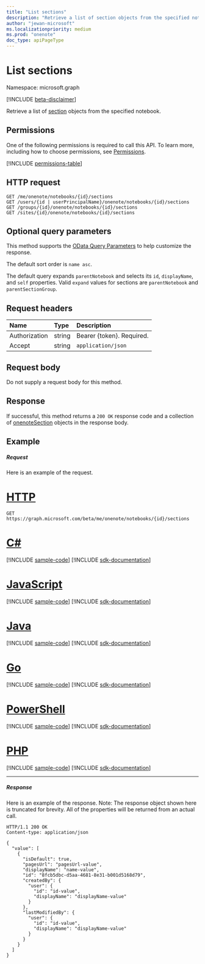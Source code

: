 ```yaml
---
title: "List sections"
description: "Retrieve a list of section objects from the specified notebook."
author: "jewan-microsoft"
ms.localizationpriority: medium
ms.prod: "onenote"
doc_type: apiPageType
---
```


# List sections

Namespace: microsoft.graph

[!INCLUDE [beta-disclaimer](../../includes/beta-disclaimer.md)]

Retrieve a list of [section](../resources/onenotesection.md) objects from the specified notebook.
## Permissions
One of the following permissions is required to call this API. To learn more, including how to choose permissions, see [Permissions](/graph/permissions-reference).

<!-- { "blockType": "permissions", "name": "notebook_list_sections" } -->
[!INCLUDE [permissions-table](../includes/permissions/notebook-list-sections-permissions.md)]

## HTTP request
<!-- { "blockType": "ignored" } -->
```http
GET /me/onenote/notebooks/{id}/sections
GET /users/{id | userPrincipalName}/onenote/notebooks/{id}/sections
GET /groups/{id}/onenote/notebooks/{id}/sections
GET /sites/{id}/onenote/notebooks/{id}/sections
```
## Optional query parameters
This method supports the [OData Query Parameters](/graph/query-parameters) to help customize the response.

The default sort order is `name asc`.

The default query expands `parentNotebook` and selects its `id`, `displayName`, and `self` properties. Valid `expand` values for sections are `parentNotebook` and `parentSectionGroup`.


## Request headers
| Name       | Type | Description|
|:-----------|:------|:----------|
| Authorization  | string  | Bearer {token}. Required. |
| Accept | string | `application/json` |

## Request body
Do not supply a request body for this method.

## Response

If successful, this method returns a `200 OK` response code and a collection of [onenoteSection](../resources/onenotesection.md) objects in the response body.
## Example
##### Request
Here is an example of the request.

# [HTTP](#tab/http)
<!-- {
  "blockType": "request",
  "name": "notebook_get_sections"
}-->
```msgraph-interactive
GET https://graph.microsoft.com/beta/me/onenote/notebooks/{id}/sections
```

# [C#](#tab/csharp)
[!INCLUDE [sample-code](../includes/snippets/csharp/notebook-get-sections-csharp-snippets.md)]
[!INCLUDE [sdk-documentation](../includes/snippets/snippets-sdk-documentation-link.md)]

# [JavaScript](#tab/javascript)
[!INCLUDE [sample-code](../includes/snippets/javascript/notebook-get-sections-javascript-snippets.md)]
[!INCLUDE [sdk-documentation](../includes/snippets/snippets-sdk-documentation-link.md)]

# [Java](#tab/java)
[!INCLUDE [sample-code](../includes/snippets/java/notebook-get-sections-java-snippets.md)]
[!INCLUDE [sdk-documentation](../includes/snippets/snippets-sdk-documentation-link.md)]

# [Go](#tab/go)
[!INCLUDE [sample-code](../includes/snippets/go/notebook-get-sections-go-snippets.md)]
[!INCLUDE [sdk-documentation](../includes/snippets/snippets-sdk-documentation-link.md)]

# [PowerShell](#tab/powershell)
[!INCLUDE [sample-code](../includes/snippets/powershell/notebook-get-sections-powershell-snippets.md)]
[!INCLUDE [sdk-documentation](../includes/snippets/snippets-sdk-documentation-link.md)]

# [PHP](#tab/php)
[!INCLUDE [sample-code](../includes/snippets/php/notebook-get-sections-php-snippets.md)]
[!INCLUDE [sdk-documentation](../includes/snippets/snippets-sdk-documentation-link.md)]

---

##### Response
Here is an example of the response. Note: The response object shown here is truncated for brevity. All of the properties will be returned from an actual call.
<!-- {
  "blockType": "response",
  "truncated": true,
  "@odata.type": "microsoft.graph.onenoteSection",
  "isCollection": true
} -->
```http
HTTP/1.1 200 OK
Content-type: application/json

{
  "value": [
    {
      "isDefault": true,
      "pagesUrl": "pagesUrl-value",
      "displayName": "name-value",
      "id": "8fcb5dbc-d5aa-4681-8e31-b001d5168d79",
      "createdBy": {
        "user": {
          "id": "id-value",
          "displayName": "displayName-value"
        }
      },
      "lastModifiedBy": {
        "user": {
          "id": "id-value",
          "displayName": "displayName-value"
        }
      }
    }
  ]
}
```

<!-- uuid: 8fcb5dbc-d5aa-4681-8e31-b001d5168d79
2015-10-25 14:57:30 UTC -->
<!--
{
  "type": "#page.annotation",
  "description": "List sections",
  "keywords": "",
  "section": "documentation",
  "tocPath": "",
  "suppressions": [
  ]
}
-->
